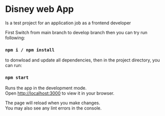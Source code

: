# Disney web App

Is a test project for an application job as a frontend developer 

First Switch from main branch to develop branch then you can try run following:

### `npm i / npm install`

to donwload and update all dependencies, then in the project directory, you can run:

### `npm start`

Runs the app in the development mode.\
Open [http://localhost:3000](http://localhost:3000) to view it in your browser.

The page will reload when you make changes.\
You may also see any lint errors in the console.
